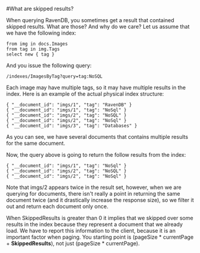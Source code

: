 #What are skipped results?

When querying RavenDB, you sometimes get a result that contained skipped results. What are those? And why do we care? Let us assume that we have the following index:

    from img in docs.Images
    from tag in img.Tags
    select new { tag }

And you issue the following query:

    /indexes/ImagesByTag?query=tag:NoSQL

Each image may have multiple tags, so it may have multiple results in the index. Here is an example of the actual physical index structure:

    { "__document_id": "imgs/1", "tag": "RavenDB" } 
    { "__document_id": "imgs/1", "tag": "NoSql" } 
    { "__document_id": "imgs/2", "tag": "NoSQL" } 
    { "__document_id": "imgs/2", "tag": "NoSql" } 
    { "__document_id": "imgs/3", "tag": "Databases" } 

As you can see, we have several documents that contains multiple results for the same document.

Now, the query above is going to return the follow results from the index:

    { "__document_id": "imgs/1", "tag": "NoSql" } 
    { "__document_id": "imgs/2", "tag": "NoSQL" } 
    { "__document_id": "imgs/2", "tag": "NoSql" } 

Note that imgs/2 appears twice in the result set, however, when we are querying for documents, there isn't really a point in returning the same document twice (and it drastically increase the response size), so we filter it out and return each document only once.

When SkippedResults is greater than 0 it implies that we skipped over some results in the index because they represent a document that we already load. We have to report this information to the client, because it is an important factor when paging. You starting point is (pageSize * currentPage + **SkippedResults**), not just (pageSize * currentPage).